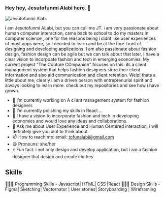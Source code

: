 ### Hey hey, Jesutofunmi Alabi here.  👋

![Jesutofunmi Alabi](https://github.com/ruberyln/ruberyln/assets/23233046/a9fadfa8-dde3-4c07-8444-61a96cbce33c)

i am Jesutofunmi ALabi, but you can call me JT. i am very passionate about human computer interaction, came back to school to do my masters in computer science , one for the reasons being i didnt like user experiences of most apps were, so i decided to learn and be at the fore-front of designing and developing applications. 
I am also passionate about fashion design, fashion design can be agile but we can talk about that later,  I  have a clear vision to incorpoate fashion and tech in emerging economies. My current project "The Couture COmpanion" focuses on this. its a client management system that helps fashion designers store their client information and also aid communication and client retention. 
Welp! thats a little about me, clearly i am a driven person with entreprenurial spirit and always looking to learn more. check out my repositories and see how i have grown. 


- 🔭 I’m currently working on A client management system for fashion designers 
- 🌱 I’m currently polishing my skills in React  ...
- 👯 I have a vision to incorporate fashion and tech in developing economies  and would love any ideas and collaborations. 
- 💬 Ask me about User Experience and Human Centered interaction, i will definitely give you alot to think about 
- 📫 How to reach me: email: tofunalabi@gmail.com
- 😄 Pronouns: she/her
- ⚡ Fun fact: i not only design and develop application, but i am a fashion designer that design and create clothes 

## Skills 
👩🏾‍💻  Programming Skills - Javascript| HTML| CSS |React
👩🏾‍🎨  Design Skills - Figma| Sketching| Vectornator | User stories| Storyboarding | Wireframing 
